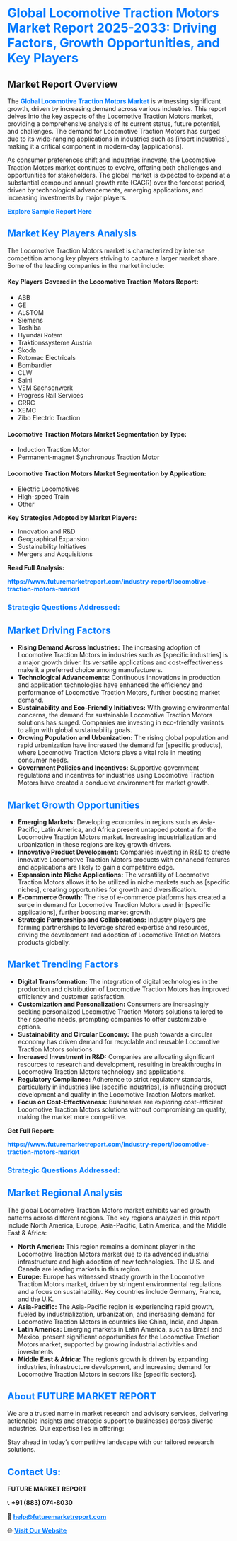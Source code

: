 <h1 style="color: #007BFF;">Global Locomotive Traction Motors Market Report 2025-2033: Driving Factors, Growth Opportunities, and Key Players</h1>

<section id="overview">
<h2>Market Report Overview</h2>
<p>The <a href="https://www.futuremarketreport.com/industry-report/locomotive-traction-motors-market" style="color: #007BFF; text-decoration: none;"><strong>Global Locomotive Traction Motors Market</strong></a> is witnessing significant growth, driven by increasing demand across various industries. This report delves into the key aspects of the Locomotive Traction Motors market, providing a comprehensive analysis of its current status, future potential, and challenges. The demand for Locomotive Traction Motors has surged due to its wide-ranging applications in industries such as [insert industries], making it a critical component in modern-day [applications].</p>
<p>As consumer preferences shift and industries innovate, the Locomotive Traction Motors market continues to evolve, offering both challenges and opportunities for stakeholders. The global market is expected to expand at a substantial compound annual growth rate (CAGR) over the forecast period, driven by technological advancements, emerging applications, and increasing investments by major players.</p>
</section>

<section id="overview">
<p><a href="https://www.futuremarketreport.com/request-sample/reportId=56933" style="color: #007BFF; text-decoration: none;"><strong>Explore Sample Report Here</strong></a></p>
</section>

<section id="key-players">
<h2 style="color: #007BFF;">Market Key Players Analysis</h2>
<p>The Locomotive Traction Motors market is characterized by intense competition among key players striving to capture a larger market share. Some of the leading companies in the market include:</p>
<h4>Key Players Covered in the Locomotive Traction Motors Report:</h4>
<ul><li>ABB</li><li>GE</li><li>ALSTOM</li><li>Siemens</li><li>Toshiba</li><li>Hyundai Rotem</li><li>Traktionssysteme Austria</li><li>Skoda</li><li>Rotomac Electricals</li><li>Bombardier</li><li>CLW</li><li>Saini</li><li>VEM Sachsenwerk</li><li>Progress Rail Services</li><li>CRRC</li><li>XEMC</li><li>Zibo Electric Traction</li></ul>
<h4>Locomotive Traction Motors Market Segmentation by Type:</h4>
<ul><li>Induction Traction Motor</li><li>Permanent-magnet Synchronous Traction Motor</li></ul>

<h4>Locomotive Traction Motors Market Segmentation by Application:</h4>
<ul><li>Electric Locomotives</li><li>High-speed Train</li><li>Other</li></ul>
<p><strong>Key Strategies Adopted by Market Players:</strong></p>
<ul>
<li>Innovation and R&D</li>
<li>Geographical Expansion</li>
<li>Sustainability Initiatives</li>
<li>Mergers and Acquisitions</li>
</ul>
</section>

<section>
<p><strong>Read Full Analysis: </strong></p><a href="https://www.futuremarketreport.com/industry-report/locomotive-traction-motors-market" style="color: #007BFF; text-decoration: none;"><strong>https://www.futuremarketreport.com/industry-report/locomotive-traction-motors-market</strong></a>
<h3 style="color: #007BFF;">Strategic Questions Addressed:</h3>
</section>

<section id="driving-factors">
<h2 style="color: #007BFF;">Market Driving Factors</h2>
<ul>
<li><strong>Rising Demand Across Industries:</strong> The increasing adoption of Locomotive Traction Motors in industries such as [specific industries] is a major growth driver. Its versatile applications and cost-effectiveness make it a preferred choice among manufacturers.</li>
<li><strong>Technological Advancements:</strong> Continuous innovations in production and application technologies have enhanced the efficiency and performance of Locomotive Traction Motors, further boosting market demand.</li>
<li><strong>Sustainability and Eco-Friendly Initiatives:</strong> With growing environmental concerns, the demand for sustainable Locomotive Traction Motors solutions has surged. Companies are investing in eco-friendly variants to align with global sustainability goals.</li>
<li><strong>Growing Population and Urbanization:</strong> The rising global population and rapid urbanization have increased the demand for [specific products], where Locomotive Traction Motors plays a vital role in meeting consumer needs.</li>
<li><strong>Government Policies and Incentives:</strong> Supportive government regulations and incentives for industries using Locomotive Traction Motors have created a conducive environment for market growth.</li>
</ul>
</section>

<section id="growth-opportunities">
<h2 style="color: #007BFF;">Market Growth Opportunities</h2>
<ul>
<li><strong>Emerging Markets:</strong> Developing economies in regions such as Asia-Pacific, Latin America, and Africa present untapped potential for the Locomotive Traction Motors market. Increasing industrialization and urbanization in these regions are key growth drivers.</li>
<li><strong>Innovative Product Development:</strong> Companies investing in R&D to create innovative Locomotive Traction Motors products with enhanced features and applications are likely to gain a competitive edge.</li>
<li><strong>Expansion into Niche Applications:</strong> The versatility of Locomotive Traction Motors allows it to be utilized in niche markets such as [specific niches], creating opportunities for growth and diversification.</li>
<li><strong>E-commerce Growth:</strong> The rise of e-commerce platforms has created a surge in demand for Locomotive Traction Motors used in [specific applications], further boosting market growth.</li>
<li><strong>Strategic Partnerships and Collaborations:</strong> Industry players are forming partnerships to leverage shared expertise and resources, driving the development and adoption of Locomotive Traction Motors products globally.</li>
</ul>
</section>

<section id="trending-factors">
<h2 style="color: #007BFF;">Market Trending Factors</h2>
<ul>
<li><strong>Digital Transformation:</strong> The integration of digital technologies in the production and distribution of Locomotive Traction Motors has improved efficiency and customer satisfaction.</li>
<li><strong>Customization and Personalization:</strong> Consumers are increasingly seeking personalized Locomotive Traction Motors solutions tailored to their specific needs, prompting companies to offer customizable options.</li>
<li><strong>Sustainability and Circular Economy:</strong> The push towards a circular economy has driven demand for recyclable and reusable Locomotive Traction Motors solutions.</li>
<li><strong>Increased Investment in R&D:</strong> Companies are allocating significant resources to research and development, resulting in breakthroughs in Locomotive Traction Motors technology and applications.</li>
<li><strong>Regulatory Compliance:</strong> Adherence to strict regulatory standards, particularly in industries like [specific industries], is influencing product development and quality in the Locomotive Traction Motors market.</li>
<li><strong>Focus on Cost-Effectiveness:</strong> Businesses are exploring cost-efficient Locomotive Traction Motors solutions without compromising on quality, making the market more competitive.</li>
</ul>
</section>

<section>
<p><strong>Get Full Report: </strong></p><a href="https://www.futuremarketreport.com/industry-report/locomotive-traction-motors-market" style="color: #007BFF; text-decoration: none;"><strong>https://www.futuremarketreport.com/industry-report/locomotive-traction-motors-market</strong></a>
<h3 style="color: #007BFF;">Strategic Questions Addressed:</h3>
</section>


<section id="regional-analysis">
<h2 style="color: #007BFF;">Market Regional Analysis</h2>
<p>The global Locomotive Traction Motors market exhibits varied growth patterns across different regions. The key regions analyzed in this report include North America, Europe, Asia-Pacific, Latin America, and the Middle East & Africa:</p>
<ul>
<li><strong>North America:</strong> This region remains a dominant player in the Locomotive Traction Motors market due to its advanced industrial infrastructure and high adoption of new technologies. The U.S. and Canada are leading markets in this region.</li>
<li><strong>Europe:</strong> Europe has witnessed steady growth in the Locomotive Traction Motors market, driven by stringent environmental regulations and a focus on sustainability. Key countries include Germany, France, and the U.K.</li>
<li><strong>Asia-Pacific:</strong> The Asia-Pacific region is experiencing rapid growth, fueled by industrialization, urbanization, and increasing demand for Locomotive Traction Motors in countries like China, India, and Japan.</li>
<li><strong>Latin America:</strong> Emerging markets in Latin America, such as Brazil and Mexico, present significant opportunities for the Locomotive Traction Motors market, supported by growing industrial activities and investments.</li>
<li><strong>Middle East & Africa:</strong> The region’s growth is driven by expanding industries, infrastructure development, and increasing demand for Locomotive Traction Motors in sectors like [specific sectors].</li>
</ul>
</section>

<footer>
<h2 style="color: #007BFF;">About FUTURE MARKET REPORT</h2>
<p>We are a trusted name in market research and advisory services, delivering actionable insights and strategic support to businesses across diverse industries. Our expertise lies in offering:</p>

<p>Stay ahead in today’s competitive landscape with our tailored research solutions.</p>

<h2 style="color: #007BFF;">Contact Us:</h2>
<p><strong>FUTURE MARKET REPORT</strong></p>
<p>📞 <strong>+91 (883) 074-8030</strong></p>
<p>📧 <strong><a href="mailto:help@futuremarketreport.com" style="color: #007BFF;">help@futuremarketreport.com</a></strong></p>
<p>🌐 <strong><a href="https://www.futuremarketreport.com/" style="color: #007BFF;">Visit Our Website</a></strong></p>
</footer>